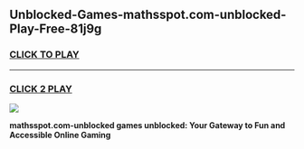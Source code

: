 
## Unblocked-Games-mathsspot.com-unblocked-Play-Free-81j9g
<h3>
<a href="https://premium76.site?title=mathsspot.com-unblocked&ref=18A1">CLICK TO PLAY</a></h3>
<hr>

<h3>
<a href="https://premium76.site?title=mathsspot.com-unblocked&ref=18A1">CLICK 2 PLAY</a>
  
</h3>

<a href="https://premium76.site?title=mathsspot.com-unblocked&ref=18A1"><img src="https://clearcache.store/games.png"></a>


**mathsspot.com-unblocked games unblocked: Your Gateway to Fun and Accessible Online Gaming**
